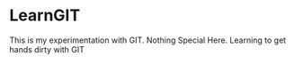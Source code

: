 # LearnGIT
This is my experimentation with GIT. Nothing Special Here.  Learning to get hands dirty with GIT
